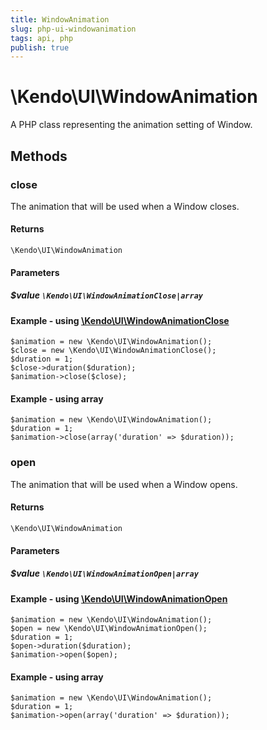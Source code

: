 ```yaml
---
title: WindowAnimation
slug: php-ui-windowanimation
tags: api, php
publish: true
---
```


# \Kendo\UI\WindowAnimation

A PHP class representing the animation setting of Window.


## Methods

### close

The animation that will be used when a Window closes.

#### Returns
`\Kendo\UI\WindowAnimation`

#### Parameters

##### $value `\Kendo\UI\WindowAnimationClose|array`


#### Example - using [\Kendo\UI\WindowAnimationClose](/api/wrappers/php/kendo/ui/windowanimationclose)

    $animation = new \Kendo\UI\WindowAnimation();
    $close = new \Kendo\UI\WindowAnimationClose();
    $duration = 1;
    $close->duration($duration);
    $animation->close($close);

#### Example - using array

    $animation = new \Kendo\UI\WindowAnimation();
    $duration = 1;
    $animation->close(array('duration' => $duration));

### open

The animation that will be used when a Window opens.

#### Returns
`\Kendo\UI\WindowAnimation`

#### Parameters

##### $value `\Kendo\UI\WindowAnimationOpen|array`


#### Example - using [\Kendo\UI\WindowAnimationOpen](/api/wrappers/php/kendo/ui/windowanimationopen)

    $animation = new \Kendo\UI\WindowAnimation();
    $open = new \Kendo\UI\WindowAnimationOpen();
    $duration = 1;
    $open->duration($duration);
    $animation->open($open);

#### Example - using array

    $animation = new \Kendo\UI\WindowAnimation();
    $duration = 1;
    $animation->open(array('duration' => $duration));

